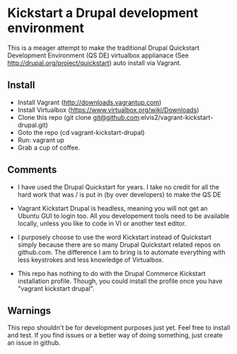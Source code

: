 Kickstart a Drupal development environment
==========================================

This is a meager attempt to make the traditional Drupal Quickstart Development Environment (QS DE) virtualbox applianace (See http://drupal.org/project/quickstart) auto install via Vagrant.


## Install

- Install Vagrant (http://downloads.vagrantup.com)
- Install Virtualbox (https://www.virtualbox.org/wiki/Downloads)
- Clone this repo (git clone git@github.com:elvis2/vagrant-kickstart-drupal.git)
- Goto the repo (cd vagrant-kickstart-drupal)
- Run: vagrant up
- Grab a cup of coffee.


## Comments

- I have used the Drupal Quickstart for years. I take no credit for all the hard work that was / is put in (by over developers) to make the QS DE

- Vagrant Kickstart Drupal is headless, meaning you will not get an Ubuntu GUI to login too. All you developement tools need to be available locally, unless you like to code in VI or another text editor.

- I purposely choose to use the word Kickstart instead of Quickstart simply because there are so many Drupal Quickstart related repos on github.com. The difference I am to bring is to automate everything with less keystrokes and less knowledge of Virtualbox.

- This repo has nothing to do with the Drupal Commerce Kickstart installation profile. Though, you could install the profile once you have "vagrant kickstart drupal".


## Warnings

This repo shouldn't be for development purposes just yet. Feel free to install and test. If you find issues or a better way of doing something, just create an issue in github.

